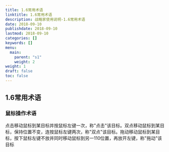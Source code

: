 ```yaml
---
title: 1.6常用术语
linktitle: 1.6常用术语
description: 战略家使用说明-1.6常用术语
date: 2018-09-10
publishdate: 2018-09-10
lastmod: 2018-09-10
categories: []
keywords: []
menu:
  main:
    parent: "s1"
    weight: 2
weight: 1
draft: false
toc: false
---
```


## 1.6常用术语

### 鼠标操作术语

点击移动鼠标到某目标并按鼠标左键一次，称"点击"该目标。双点移动鼠标到某目标，保持位置不变，连按鼠标左键两次，称"双点"该目标。拖动移动鼠标到某目标，按下鼠标左键不放并同时移动鼠标到另一110位置，再放开左键，称"拖动"该目标

